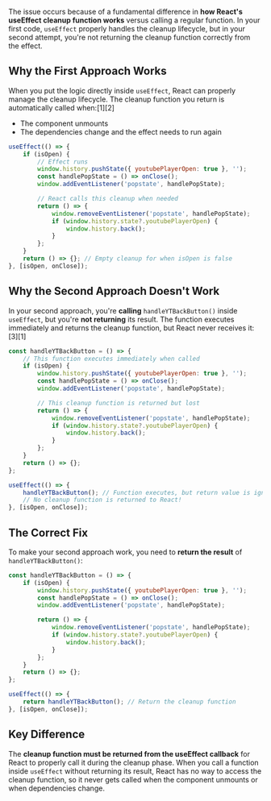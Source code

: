 The issue occurs because of a fundamental difference in **how React's useEffect cleanup function works** versus calling a regular function. In your first code, `useEffect` properly handles the cleanup lifecycle, but in your second attempt, you're not returning the cleanup function correctly from the effect.

## Why the First Approach Works

When you put the logic directly inside `useEffect`, React can properly manage the cleanup lifecycle. The cleanup function you return is automatically called when:[1][2]
- The component unmounts
- The dependencies change and the effect needs to run again

```javascript
useEffect(() => {
    if (isOpen) {
        // Effect runs
        window.history.pushState({ youtubePlayerOpen: true }, '');
        const handlePopState = () => onClose();
        window.addEventListener('popstate', handlePopState);

        // React calls this cleanup when needed
        return () => {
            window.removeEventListener('popstate', handlePopState);
            if (window.history.state?.youtubePlayerOpen) {
                window.history.back();
            }
        };
    }
    return () => {}; // Empty cleanup for when isOpen is false
}, [isOpen, onClose]);
```

## Why the Second Approach Doesn't Work

In your second approach, you're **calling** `handleYTBackButton()` inside `useEffect`, but you're **not returning** its result. The function executes immediately and returns the cleanup function, but React never receives it:[3][1]

```javascript
const handleYTBackButton = () => {
    // This function executes immediately when called
    if (isOpen) {
        window.history.pushState({ youtubePlayerOpen: true }, '');
        const handlePopState = () => onClose();
        window.addEventListener('popstate', handlePopState);

        // This cleanup function is returned but lost
        return () => {
            window.removeEventListener('popstate', handlePopState);
            if (window.history.state?.youtubePlayerOpen) {
                window.history.back();
            }
        };
    }
    return () => {};
};

useEffect(() => {
    handleYTBackButton(); // Function executes, but return value is ignored
    // No cleanup function is returned to React!
}, [isOpen, onClose]);
```

## The Correct Fix

To make your second approach work, you need to **return the result** of `handleYTBackButton()`:

```javascript
const handleYTBackButton = () => {
    if (isOpen) {
        window.history.pushState({ youtubePlayerOpen: true }, '');
        const handlePopState = () => onClose();
        window.addEventListener('popstate', handlePopState);

        return () => {
            window.removeEventListener('popstate', handlePopState);
            if (window.history.state?.youtubePlayerOpen) {
                window.history.back();
            }
        };
    }
    return () => {};
};

useEffect(() => {
    return handleYTBackButton(); // Return the cleanup function
}, [isOpen, onClose]);
```

## Key Difference

The **cleanup function must be returned from the useEffect callback** for React to properly call it during the cleanup phase. When you call a function inside `useEffect` without returning its result, React has no way to access the cleanup function, so it never gets called when the component unmounts or when dependencies change.